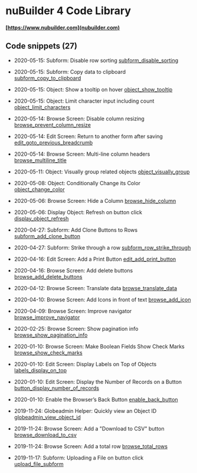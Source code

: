 # nuBuilder 4 Code Library

#### [https://www.nubuilder.com](nubuilder.com)


## Code snippets (27)

* 2020-05-15: Subform: Disable row sorting [subform_disable_sorting](subform_disable_sorting)

* 2020-05-15: Subform: Copy data to clipboard [subform_copy_to_clipboard](subform_copy_to_clipboard)

* 2020-05-15: Object: Show a tooltip on hover [object_show_tooltip](object_show_tooltip)

* 2020-05-15: Object: Limit character input including count [object_limit_characters](object_limit_characters)

* 2020-05-14: Browse Screen: Disable column resizing [browse_prevent_column_resize](browse_prevent_column_resize)

* 2020-05-14: Edit Screen: Return to another form after saving [edit_goto_previous_breadcrumb](edit_goto_previous_breadcrumb)

* 2020-05-14: Browse Screen: Multi-line column headers [browse_multiline_title](browse_multiline_title)

* 2020-05-11: Object: Visually group related objects [object_visually_group](object_visually_group)

* 2020-05-08: Object: Conditionally Change its Color [object_change_color](object_change_color)

* 2020-05-06: Browse Screen: Hide a Column [browse_hide_column](browse_hide_column)

* 2020-05-06: Display Object: Refresh on button click [display_object_refresh](display_object_refresh)

* 2020-04-27: Subform: Add Clone Buttons to Rows [subform_add_clone_button](subform_add_clone_button)

* 2020-04-27: Subform: Strike through a row [subform_row_strike_through](subform_row_strike_through)

* 2020-04-16: Edit Screen: Add a Print Button [edit_add_print_button](edit_add_print_button)

* 2020-04-16: Browse Screen: Add delete buttons [browse_add_delete_buttons](browse_add_delete_buttons)

* 2020-04-12: Browse Screen: Translate data [browse_translate_data](browse_translate_data)

* 2020-04-10: Browse Screen: Add Icons in front of text [browse_add_icon](browse_add_icon)

* 2020-04-09: Browse Screen: Improve navigator [browse_improve_navigator](browse_improve_navigator)

* 2020-02-25: Browse Screen: Show pagination info [browse_show_pagination_info](browse_show_pagination_info)

* 2020-01-10: Browse Screen: Make Boolean Fields Show Check Marks [browse_show_check_marks](browse_show_check_marks)

* 2020-01-10: Edit Screen: Display Labels on Top of Objects [labels_display_on_top](labels_display_on_top)

* 2020-01-10: Edit Screen: Display the Number of Records on a Button [button_display_number_of_records](button_display_number_of_records)

* 2020-01-10: Enable the Browser’s Back Button [enable_back_button](enable_back_button)

* 2019-11-24: Globeadmin Helper: Quickly view an Object ID [globeadmin_view_object_id](globeadmin_view_object_id)

* 2019-11-24: Browse Screen: Add a "Download to CSV" button [browse_download_to_csv](browse_download_to_csv)

* 2019-11-24: Browse Screen: Add a total row [browse_total_rows](https://github.com/smalos/nubuilder-code-snippets/tree/master/browse_total_rows)

* 2019-11-17: Subform: Uploading a File on button click [upload_file_subform](https://github.com/smalos/nubuilder-code-snippets/tree/master/upload_file_subform)
